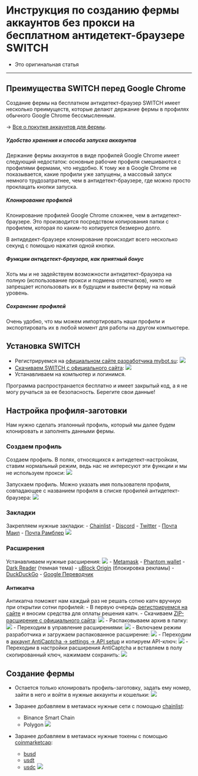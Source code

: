 # Инструкция по созданию фермы аккаунтов без прокси на бесплатном антидетект-браузере SWITCH
- Это оригинальная статья
---



## Преимущества SWITCH перед Google Chrome
Создание фермы на бесплатном антидетект-браузер SWITCH имеет несколько преимуществ, которые делают держание фермы в профилях обычного Google Chrome бессмысленным.

-> [Все о покупке аккаунтов для фермы](Абузы%20и%20мультиакинг.md).

##### Удобство хранения и способа запуска аккаунтов
Держание фермы аккаунтов в виде профилей Google Chrome имеет следующий недостаток: основные рабочие профиля смешиваются с профилями фермами, что неудобно. К тому же в Google Chrome не показывается, какие профили уже запущены, a массовый запуск немного трудозатратнее, чем в антидетект-браузере, где можно просто проклацать кнопки запуска.

##### Клонирование профилей
Клонирование профилей Google Chrome сложнее, чем в антидетект-браузере. Это производится посредством копирования папки с профилем, которая по каким-то копируется безмерно долго. 

В антидедект-браузере клонирование происходит всего несколько секунд с помощью нажатия одной кнопки.

##### Функции антидетект-браузера, как приятный бонус
Хоть мы и не задействуем возможности антидетект-браузера на полную (использование прокси и подмена отпечатков), никто не запрещает использовать их в будущем и вывести ферму на новый уровень.

##### Сохранение профилей
Очень удобно, что мы можем импортировать наши профили и экспортировать их в любой момент для работы на другом компьютере.



## Установка SWITCH
- Регистрируемся на [официальном сайте разработчика mybot.su](http://mybot.su/register.php):
![](_attachments/fc5670ddbd9af6536f0f206515745ea7.png)
- [Скачиваем SWITCH с официального сайта](http://mybot.su/switch):
![](_attachments/4d5d7f6c3c35e7c9a743b2086b7ffe0c.png)
- Устанавливаем на компьютер и логинимся.

Программа распространается бесплатно и имеет закрытый код, а я не могу ручаться за ее безопасность. Берегите свои данные!



## Настройка профиля-заготовки
Нам нужно сделать эталонный профиль, который мы далее будем клонировать и заполнять данными фермы.

### Создаем профиль
Создаем профиль. В полях, относящихся к антидетект-настройкам, ставим нормальный режим, ведь наc не интересуют эти функции и мы не используем прокси:
![](_attachments/28eebc338d8cfdda94c0d6c5aaf37247.png)

Запускаем профиль. Можно указать имя пользователя профиля, совпадающее с названием профиля в списке профилей антидетект-браузера:
![](_attachments/7709a3dd061cb9a5ef2469710bcf8d25.png)

### Закладки
Закрепляем нужные закладки:
    - [Chainlist](https://chainlist.org/)
	- [Discord](https://discord.com/channels/@me)
	- [Twitter](https://twitter.com/home)
	- [Почта Маил](https://account.mail.ru/login)
	- [Почта Рамблер](https://mail.rambler.ru/)	
![](_attachments/4ef1c32cae3db5285580c13d09b25113.png)


### Расширения
Устанавливаем нужные расширения:
![](_attachments/5df94295a8fab8dbd8587d22e3bcaa3d.png)
    - [Metamask](https://chrome.google.com/webstore/detail/metamask/nkbihfbeogaeaoehlefnkodbefgpgknn)
    - [Phantom wallet](https://chrome.google.com/webstore/detail/phantom/bfnaelmomeimhlpmgjnjophhpkkoljpa)
    - [Dark Reader](https://chrome.google.com/webstore/detail/dark-reader/eimadpbcbfnmbkopoojfekhnkhdbieeh) (темная тема)
    - [uBlock Origin](https://chrome.google.com/webstore/detail/ublock-origin/cjpalhdlnbpafiamejdnhcphjbkeiagm) (блокировка рекламы)
    - [DuckDuckGo](https://chrome.google.com/webstore/detail/duckduckgo-privacy-essent/bkdgflcldnnnapblkhphbgpggdiikppg)
    - [Google Переводчик](https://chrome.google.com/webstore/detail/google-translate/aapbdbdomjkkjkaonfhkkikfgjllcleb)
	
#### Антикапча
Антикапча поможет нам каждый раз не решать сотню капч вручную при открытии сотни профилей:
    - В первую очередь [регистрируемся на сайте](https://anti-captcha.com/clients/entrance/login) и вносим средства для оплаты решения капч.
	- Скачиваем [ZIP-расширение с официального сайта](https://antcpt.com/rus/download/google-chrome-options/manual-zip.html):
	![](_attachments/77da0ffa6095108b09f82265c0ac8a6e.png)
	- Распаковываем архив в папку:
	![](_attachments/64acfdafa5537196a3881ff94bd57e35.png)
	- Переходим в управление расширениями:
	![](_attachments/d903da8aae232c7dcb2fc6b375081047.png)
	- Включаем режим разработчика и загружаем распакованное расширение:
	![](_attachments/5a493da3d4c292e68979f5b48e20dd3e.png)
	- Переходим в [аккаунт AntiCaptcha -> settings -> API setup](https://anti-captcha.com/clients/settings/apisetup) и копируем API-ключ:
    ![](_attachments/9766339935934ae405f42a65af8efbc7.png)
	- Переходим в настройки расширения AntiCaptcha и вставляем в полу скопированный ключ, нажимаем сохранить:
	![](_attachments/8fe0eb09ef9142e676ec6d9449649309.png)


## Создание фермы
- Остается только клонировать профиль-заготовку, задать ему номер, зайти в него и войти в нужные аккаунты и кошельки:
![](_attachments/a1b273da7c047ae64f3cb5e3ff1e0b18.png)

- Заранее добавляем в метамаск нужные сети с помощью [chainlist](https://chainlist.org/):
    - Binance Smart Chain
    - Polygon
![](_attachments/774275c01f97da13e18c4f2c48c0d5a1.png)
- Заранее добавляем в метамаск нужные токены с помощью [coinmarketcap](https://coinmarketcap.com/):
    - [busd](https://coinmarketcap.com/currencies/binance-usd/)
    - [usdt](https://coinmarketcap.com/currencies/tether/)
    - [usdc](https://coinmarketcap.com/currencies/usd-coin/)
![](_attachments/6e85f173051c8905b0afbd8b72f4d5c7.png)
